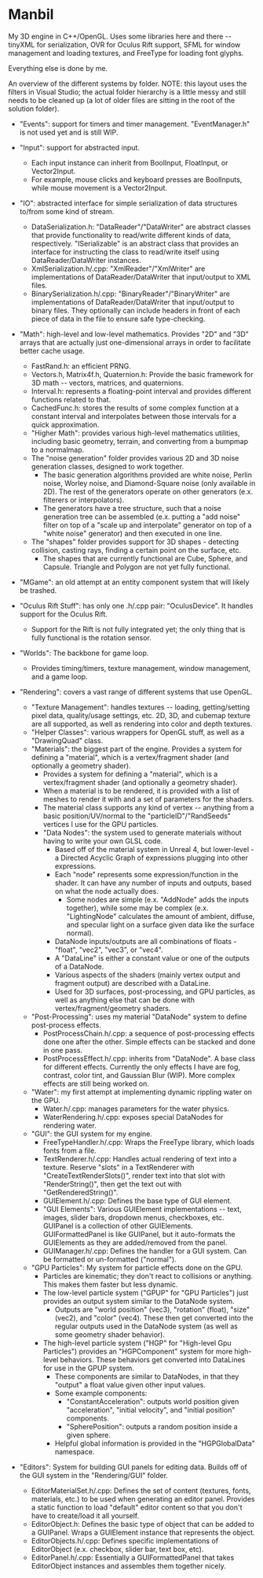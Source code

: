 Manbil
======


My 3D engine in C++/OpenGL. Uses some libraries here and there -- tinyXML for serialization, OVR for Oculus Rift support, SFML for window management and loading textures, and FreeType for loading font glyphs.

Everything else is done by me.


An overview of the different systems by folder. NOTE: this layout uses the filters in Visual Studio; the actual folder hierarchy is a little messy and still needs to be cleaned up (a lot of older files are sitting in the root of the solution folder).

* "Events": support for timers and timer management. "EventManager.h" is not used yet and is still WIP.

* "Input": support for abstracted input.
  * Each input instance can inherit from BoolInput, FloatInput, or Vector2Input.
  * For example, mouse clicks and keyboard presses are BoolInputs, while mouse movement is a Vector2Input.

* "IO": abstracted interface for simple serialization of data structures to/from some kind of stream.
  * DataSerialization.h: "DataReader"/"DataWriter" are abstract classes that provide functionality to read/write different kinds of data, respectively. "ISerializable" is an abstract class that provides an interface for instructing the class to read/write itself using DataReader/DataWriter instances.
  * XmlSerialization.h/.cpp: "XmlReader"/"XmlWriter" are implementations of DataReader/DataWriter that input/output to XML files.
  * BinarySerialization.h/.cpp: "BinaryReader"/"BinaryWriter" are implementations of DataReader/DataWriter that input/output to binary files. They optionally can include headers in front of each piece of data in the file to ensure safe type-checking.

* "Math": high-level and low-level mathematics. Provides "2D" and "3D" arrays that are actually just one-dimensional arrays in order to facilitate better cache usage.
  * FastRand.h: an efficient PRNG.
  * Vectors.h, Matrix4f.h, Quaternion.h: Provide the basic framework for 3D math -- vectors, matrices, and quaternions.
  * Interval.h: represents a floating-point interval and provides different functions related to that.
  * CachedFunc.h: stores the results of some complex function at a constant interval and interpolates between those intervals for a quick approximation.
  * "Higher Math": provides various high-level mathematics utilities, including basic geometry, terrain, and converting from a bumpmap to a normalmap.
  * The "noise generation" folder provides various 2D and 3D noise generation classes, designed to work together.
    * The basic generation algorithms provided are white noise, Perlin noise, Worley noise, and Diamond-Square noise (only available in 2D). The rest of the generators operate on other generators (e.x. filterers or interpolators).
    * The generators have a tree structure, such that a noise generation tree can be assembled (e.x. putting a "add noise" filter on top of a "scale up and interpolate" generator on top of a "white noise" generator) and then executed in one line.
  * The "shapes" folder provides support for 3D shapes - detecting collision, casting rays, finding a certain point on the surface, etc.
    * The shapes that are currently functional are Cube, Sphere, and Capsule. Triangle and Polygon are not yet fully functional.
    
* "MGame": an old attempt at an entity component system that will likely be trashed.

* "Oculus Rift Stuff": has only one .h/.cpp pair: "OculusDevice". It handles support for the Oculus Rift.
  * Support for the Rift is not fully integrated yet; the only thing that is fully functional is the rotation sensor.
  
* "Worlds": The backbone for game loop.
  * Provides timing/timers, texture management, window management, and a game loop.
  
* "Rendering": covers a vast range of different systems that use OpenGL.
  * "Texture Management": handles textures -- loading, getting/setting pixel data, quality/usage settings, etc. 2D, 3D, and cubemap texture are all supported, as well as rendering into color and depth textures.
  * "Helper Classes": various wrappers for OpenGL stuff, as well as a "DrawingQuad" class.
  * "Materials": the biggest part of the engine. Provides a system for defining a "material", which is a vertex/fragment shader (and optionally a geometry shader).
    * Provides a system for defining a "material", which is a vertex/fragment shader (and optionally a geometry shader).
    * When a material is to be rendered, it is provided with a list of meshes to render it with and a set of parameters for the shaders.
    * The material class supports any kind of vertex -- anything from a basic position/UV/normal to the "particleID"/"RandSeeds" vertices I use for the GPU particles.
    * "Data Nodes": the system used to generate materials without having to write your own GLSL code.
      * Based off of the material system in Unreal 4, but lower-level - a Directed Acyclic Graph of expressions plugging into other expressions.
      * Each "node" represents some expression/function in the shader. It can have any number of inputs and outputs, based on what the node actually does.
        * Some nodes are simple (e.x. "AddNode" adds the inputs together), while some may be complex (e.x. "LightingNode" calculates the amount of ambient, diffuse, and specular light on a surface given data like the surface normal).
      * DataNode inputs/outputs are all combinations of floats - "float", "vec2", "vec3", or "vec4".
      * A "DataLine" is either a constant value or one of the outputs of a DataNode.
      * Various aspects of the shaders (mainly vertex output and fragment output) are described with a DataLine.
      * Used for 3D surfaces, post-processing, and GPU particles, as well as anything else that can be done with vertex/fragment/geometry shaders.
  * "Post-Processing": uses my material "DataNode" system to define post-process effects.
    * PostProcessChain.h/.cpp: a sequence of post-processing effects done one after the other. Simple effects can be stacked and done in one pass.
    * PostProcessEffect.h/.cpp: inherits from "DataNode". A base class for different effects. Currently the only effects I have are fog, contrast, color tint, and Gaussian Blur (WIP). More complex effects are still being worked on.
  * "Water": my first attempt at implementing dynamic rippling water on the GPU.
    * Water.h/.cpp: manages parameters for the water physics.
    * WaterRendering.h/.cpp: exposes special DataNodes for rendering water.
  * "GUI": the GUI system for my engine.
    * FreeTypeHandler.h/.cpp: Wraps the FreeType library, which loads fonts from a file.
    * TextRenderer.h/.cpp: Handles actual rendering of text into a texture. Reserve "slots" in a TextRenderer with "CreateTextRenderSlots()", render text into that slot with "RenderString()", then get the text out with "GetRenderedString()".
    * GUIElement.h/.cpp: Defines the base type of GUI element.
    * "GUI Elements": Various GUIElement implementations -- text, images, slider bars, dropdown menus, checkboxes, etc. GUIPanel is a collection of other GUIElements. GUIFormattedPanel is like GUIPanel, but it auto-formats the GUIElements as they are added/removed from the panel.
    * GUIManager.h/.cpp: Defines the handler for a GUI system. Can be formatted or un-formatted ("normal").
  * "GPU Particles": My system for particle effects done on the GPU.
    * Particles are kinematic; they don't react to collisions or anything. This makes them faster but less dynamic.
    * The low-level particle system ("GPUP" for "GPU Particles") just provides an output system similar to the DataNode system.
      * Outputs are "world position" (vec3), "rotation" (float), "size" (vec2), and "color" (vec4). These then get converted into the regular outputs used in the DataNode system (as well as some geometry shader behavior).
    * The high-level particle system ("HGP" for "High-level Gpu Particles") provides an "HGPComponent" system for more high-level behaviors. These behaviors get converted into DataLines for use in the GPUP system.
      * These components are similar to DataNodes, in that they "output" a float value given other input values.
      * Some example components:
        * "ConstantAcceleration": outputs world position given "acceleration", "initial velocity", and "initial position" components.
        * "SpherePosition": outputs a random position inside a given sphere.
      * Helpful global information is provided in the "HGPGlobalData" namespace.

* "Editors": System for building GUI panels for editing data. Builds off of the GUI system in the "Rendering/GUI" folder.
  * EditorMaterialSet.h/.cpp: Defines the set of content (textures, fonts, materials, etc.) to be used when generating an editor panel. Provides a static function to load "default" editor content so that you don't have to create/load it all yourself.
  * EditorObject.h: Defines the basic type of object that can be added to a GUIPanel. Wraps a GUIElement instance that represents the object.
  * EditorObjects.h/.cpp: Defines specific implementations of EditorObject (e.x. checkbox, slider bar, text box, etc).
  * EditorPanel.h/.cpp: Essentially a GUIFormattedPanel that takes EditorObject instances and assembles them together nicely.
